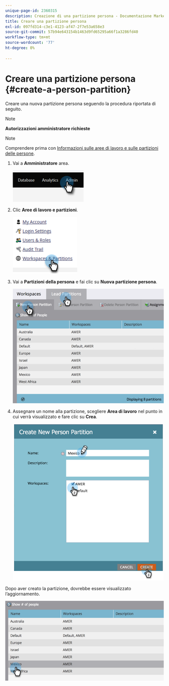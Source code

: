 ```yaml
---
unique-page-id: 2360315
description: Creazione di una partizione persona - Documentazione Marketo - Documentazione del prodotto
title: Creare una partizione persona
exl-id: 097fd314-c3e1-4123-af47-2f7e53a658e3
source-git-commit: 57b94e643154b1463d9fd65295a66f1a3286fd40
workflow-type: tm+mt
source-wordcount: '77'
ht-degree: 0%

---
```


# Creare una partizione persona {#create-a-person-partition}

Creare una nuova partizione persona seguendo la procedura riportata di seguito.

>[!NOTE]
>
>**Autorizzazioni amministratore richieste**

>[!NOTE]
>
>Comprendere prima con [Informazioni sulle aree di lavoro e sulle partizioni delle persone](/help/marketo/product-docs/administration/workspaces-and-person-partitions/understanding-workspaces-and-person-partitions.md).

1. Vai a **Amministratore** area.

   ![](assets/create-a-person-partition-1.png)

1. Clic **Aree di lavoro e partizioni**.

   ![](assets/create-a-person-partition-2.png)

1. Vai a **Partizioni della persona** e fai clic su **Nuova partizione persona**.

   ![](assets/create-a-person-partition-3.png)

1. Assegnare un nome alla partizione, scegliere **Area di lavoro** nel punto in cui verrà visualizzato e fare clic su **Crea**.

   ![](assets/create-a-person-partition-4.png)

Dopo aver creato la partizione, dovrebbe essere visualizzato l’aggiornamento.

![](assets/create-a-person-partition-5.png)
